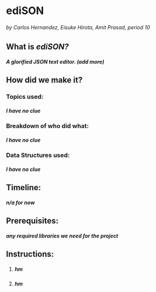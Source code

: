 # ediSON
###### by Carlos Hernandez, Eisuke Hirota, Amit Prasad, period 10

## What is *ediSON?*
##### A glorified JSON text editor. (add more)

## How did we make it?
### Topics used:
##### I have no clue
### Breakdown of who did what:
##### I have no clue
### Data Structures used:
##### I have no clue

## Timeline:
##### n/a for now

## Prerequisites:
##### any required libraries we need for the project

## Instructions:
1. ##### hm
2. ##### hm